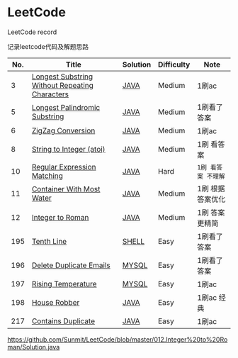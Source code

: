 # LeetCode
LeetCode record

记录leetcode代码及解题思路

|No.|Title|Solution|Difficulty|Note|
|---|---|---|---|---|
|3|[Longest Substring Without Repeating Characters](https://leetcode.com/problems/longest-substring-without-repeating-characters/description/)|[JAVA](https://github.com/Sunmit/LeetCode/blob/master/003.Longest%20Substring%20Without%20Repeating%20Characters/Solution.java)|Medium|1刷ac|
|5|[Longest Palindromic Substring](https://leetcode.com/problems/longest-palindromic-substring/description/)|[JAVA](https://github.com/Sunmit/LeetCode/blob/master/005.Longest%20Palindromic%20Substring/Solution.java)|Medium|1刷看了答案|
|6|[ZigZag Conversion](https://leetcode.com/problems/zigzag-conversion/description/)|[JAVA](https://github.com/Sunmit/LeetCode/blob/master/006.ZigZag%20Conversion/Solution2.java)|Medium|1刷ac|
|8|[String to Integer (atoi)](https://leetcode.com/problems/regular-expression-matching/description/)|[JAVA](https://github.com/Sunmit/LeetCode/blob/master/008.String%20to%20Integer%20-atoi/Solution.java)|Medium|1刷 看答案|
|10|[Regular Expression Matching](https://leetcode.com/problems/string-to-integer-atoi/description/)|[JAVA](https://github.com/Sunmit/LeetCode/blob/master/010.Regular%20Expression%20Matching/Solution.java)|Hard|`1刷 看答案 不理解`|
|11|[Container With Most Water](https://leetcode.com/problems/container-with-most-water/description/)|[JAVA](https://github.com/Sunmit/LeetCode/blob/master/011.Container%20With%20Most%20Water/Solution2.java)|Medium|1刷 根据答案优化|
|12|[Integer to Roman](https://leetcode.com/problems/integer-to-roman/description/)|[JAVA](https://github.com/Sunmit/LeetCode/blob/master/012.Integer%20to%20Roman/Solution.java)|Medium|1刷 答案更精简|
|195|[Tenth Line](https://leetcode.com/problems/tenth-line/description/)|[SHELL](https://github.com/Sunmit/LeetCode/blob/master/195.Tenth%20Line/solution.sh)|Easy|1刷看了答案|
|196|[Delete Duplicate Emails](https://leetcode.com/problems/delete-duplicate-emails/description/)|[MYSQL](https://github.com/Sunmit/LeetCode/tree/master/196.Delete%20Duplicate%20Emails)|Easy|1刷看了答案|
|197|[Rising Temperature](https://leetcode.com/problems/rising-temperature/description/)|[MYSQL](https://github.com/Sunmit/LeetCode/blob/master/197.Rising%20Temperature/SQL.sql)|Easy|1刷ac|
|198|[House Robber](https://leetcode.com/problems/house-robber/description/)|[JAVA](https://github.com/Sunmit/LeetCode/blob/master/198.House%20Robber/Solution1.java)|Easy|1刷ac 经典|
|217|[Contains Duplicate](https://leetcode.com/problems/contains-duplicate/description/)|[JAVA](https://github.com/Sunmit/LeetCode/blob/master/217.Contains%20Duplicate/Solution.java)|Easy|1刷ac|

https://github.com/Sunmit/LeetCode/blob/master/012.Integer%20to%20Roman/Solution.java
